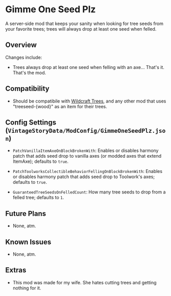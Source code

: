 Gimme One Seed Plz
=================

A server-side mod that keeps your sanity when looking for tree seeds from your favorite trees; trees will always drop at least one seed when felled.

Overview
--------

Changes include:

 * Trees always drop at least one seed when felling with an axe... That's it. That's the mod.


Compatibility
--------

 - Should be compatibile with [Wildcraft Trees](https://mods.vintagestory.at/wildcrafttree), and any other mod that uses "treeseed-{wood}" as an item for their trees.


Config Settings (`VintageStoryData/ModConfig/GimmeOneSeedPlz.json`)
--------

 * `PatchVanillaItemAxeOnBlockBrokenWith`: Enables or disables harmony patch that adds seed drop to vanilla axes (or modded axes that extend ItemAxe); defaults to `true`.

 * `PatchToolworksCollectibleBehaviorFellingOnBlockBrokenWith`: Enables or disables harmony patch that adds seed drop to Toolwork's axes; defaults to `true`.
 
 * `GuaranteedTreeSeedsOnFelledCount`: How many tree seeds to drop from a felled tree; defaults to `1`.


Future Plans
--------

 - None, atm.

Known Issues
--------

 - None, atm.

Extras
--------

 - This mod was made for my wife. She hates cutting trees and getting nothing for it.

